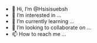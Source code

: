 - 👋 Hi, I’m @Hsisisuebsh
- 👀 I’m interested in ...
- 🌱 I’m currently learning ...
- 💞️ I’m looking to collaborate on ...
- 📫 How to reach me ...

<!---
Hsisisuebsh/Hsisisuebsh is a ✨ special ✨ repository because its `README.md` (this file) appears on your GitHub profile.
You can click the Preview link to take a look at your changes.
--->
